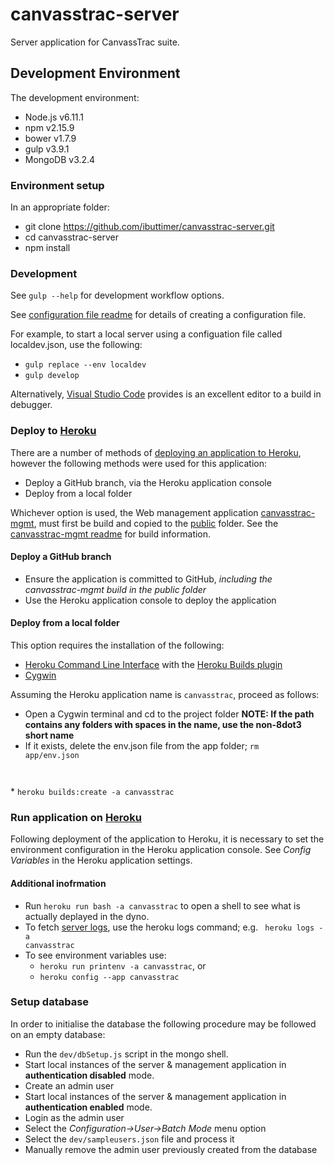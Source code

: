 # canvasstrac-server
Server application for CanvassTrac suite.

## Development Environment
The development environment:
* Node.js v6.11.1
* npm v2.15.9
* bower v1.7.9
* gulp v3.9.1
* MongoDB v3.2.4

### Environment setup
In an appropriate folder:
* git clone https://github.com/ibuttimer/canvasstrac-server.git
* cd canvasstrac-server
* npm install

### Development
See <code>gulp --help</code> for development workflow options.

See [configuration file readme](config/readme.txt) for details of creating a configuration file.

For example, to start a local server using a configuation file called localdev.json, use the following:
* <code>gulp replace --env localdev</code>
* <code>gulp develop</code>

Alternatively, [Visual Studio Code](https://code.visualstudio.com/) provides is an excellent editor to a build in debugger.

### Deploy to [Heroku](https://www.heroku.com)
There are a number of methods of [deploying an application to Heroku](https://devcenter.heroku.com/categories/deployment), however the following methods were used for this application:
* Deploy a GitHub branch, via the Heroku application console
* Deploy from a local folder

Whichever option is used, the Web management application [canvasstrac-mgmt](https://github.com/ibuttimer/canvasstrac-mgmt), must first be build and copied to the [public](public) folder. See the [canvasstrac-mgmt readme](https://github.com/ibuttimer/canvasstrac-mgmt/blob/master/README.md) for build information.

#### Deploy a GitHub branch
* Ensure the application is committed to GitHub, *including the canvasstrac-mgmt build in the public folder*
* Use the Heroku application console to deploy the application

#### Deploy from a local folder
This option requires the installation of the following:
* [Heroku Command Line Interface](https://devcenter.heroku.com/categories/command-line) with the [Heroku Builds plugin](https://github.com/heroku/heroku-builds)
* [Cygwin](https://cygwin.com)

Assuming the Heroku application name is <code>canvasstrac</code>, proceed as follows:
* Open a Cygwin terminal and cd to the project folder **NOTE: If the  path contains any folders with spaces in the name, use the non-8dot3 short name**
* If it exists, delete the env.json file from the app folder; <code>rm app/env.json
</code>
* <code>heroku builds:create -a canvasstrac</code>

### Run application on [Heroku](https://www.heroku.com)
Following deployment of the application to Heroku, it is necessary to set the environment configuration in the Heroku application console. See *Config Variables* in the Heroku application settings.

#### Additional inofrmation
* Run <code>heroku run bash -a canvasstrac</code> to open a shell to see what is actually deplayed in the dyno.
* To fetch [server logs](https://devcenter.heroku.com/articles/logging), use the heroku logs command; e.g. <code> heroku logs -a canvasstrac</code>
* To see environment variables use:
  * <code>heroku run printenv -a canvasstrac</code>, or
  * <code>heroku config --app canvasstrac</code>

### Setup database
In order to initialise the database the following procedure may be followed on an empty database:
* Run the <code>dev/dbSetup.js</code> script in the mongo shell.
* Start local instances of the server & management application in **authentication disabled** mode.
* Create an admin user
* Start local instances of the server & management application in **authentication enabled** mode.
* Login as the admin user
* Select the *Configuration->User->Batch Mode* menu option
* Select the <code>dev/sampleusers.json</code> file and process it
* Manually remove the admin user previously created from the database
